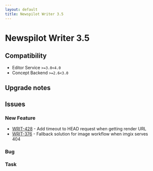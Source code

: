 ```yaml
---
layout: default
title: Newspilot Writer 3.5
---
```

<div class="jumbotron">
    <h1>Newspilot Writer 3.5</h1>    
    <h2>Compatibility</h2>
    <ul>
        <li>Editor Service <code>&gt;=3.0</code><code>&lt;4.0</code></li>
        <li>Concept Backend <code>&gt;=2.6</code><code>&lt;3.0</code></li>
    </ul>
</div>




## Upgrade notes  
             



## Issues  


### New Feature 

 * [WRIT-428](https://jira.infomaker.se/browse/WRIT-428) - Add timeout to HEAD request when getting render URL 
 * [WRIT-376](https://jira.infomaker.se/browse/WRIT-376) - Fallback solution for image workflow when imgix serves 404 


### Bug 



### Task 


